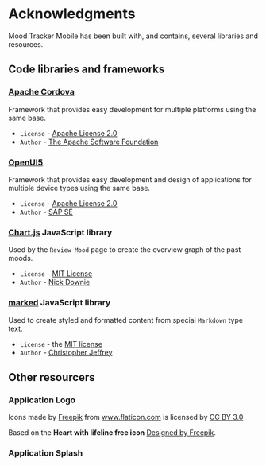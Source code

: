 # Acknowledgments #

Mood Tracker Mobile has been built with, and contains, several libraries and resources.

## Code libraries and frameworks ##

### [Apache Cordova][cordova] ###

Framework that provides easy development for multiple platforms using the same base.

* `License` - [Apache License 2.0][cordova-license]
* `Author` - [The Apache Software Foundation][cordova-author]

### [OpenUI5][openui5] ###

Framework that provides easy development and design of applications for multiple device types using the same base.

* `License` - [Apache License 2.0][openui5-license]
* `Author` - [SAP SE][openui5-author]

### [Chart.js][chartjs] JavaScript library ###

Used by the `Review Mood` page to create the overview graph of the past moods.

* `License` - [MIT License][chartjs-license]
* `Author` - [Nick Downie](http://www.nickdownie.com/)

### [marked][marked] JavaScript library ###

Used to create styled and formatted content from special `Markdown` type text.

* `License` - the [MIT license][marked-license]
* `Author` - [Christopher Jeffrey][marked-author]


[cordova]: https://cordova.apache.org/ "Apache Cordova"
[cordova-license]: http://www.apache.org/licenses/LICENSE-2.0 "Apache License 2.0"
[cordova-author]: https://www.apache.org/ "The Apache Software Foundation"

[openui5]: http://openui5.org/ "OpenUI5"
[openui5-license]: https://github.com/SAP/openui5/blob/master/LICENSE.txt "Apache License 2.0"
[openui5-author]: http://developers.sap.com/ "SAP SE"

[chartjs]: http://www.chartjs.org/ "Chart.js"
[chartjs-license]: https://github.com/nnnick/Chart.js/blob/master/LICENSE.md "MIT License"

[marked]: https://github.com/chjj/marked "marked"
[marked-license]: https://github.com/chjj/marked/blob/master/LICENSE "MIT license"
[marked-author]: https://github.com/chjj/ "Christopher Jeffrey"

## Other resourcers ##

### Application Logo ###

<div>Icons made by <a href="http://www.freepik.com" title="Freepik">Freepik</a> from <a href="http://www.flaticon.com" title="Flaticon">www.flaticon.com</a>             is licensed by <a href="http://creativecommons.org/licenses/by/3.0/" title="Creative Commons BY 3.0">CC BY 3.0</a></div>

Based on the **Heart with lifeline free icon** [Designed by Freepik](http://www.flaticon.com/free-icon/heart-with-lifeline_55194).

### Application Splash ###

